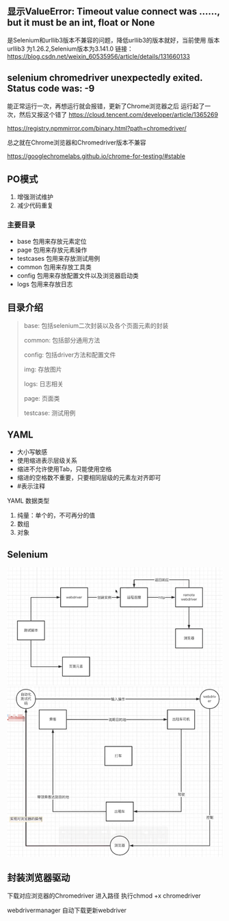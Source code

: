 ## 显示ValueError: Timeout value connect was ……, but it must be an int, float or None
是Selenium和urllib3版本不兼容的问题，降低urllib3的版本就好，当前使用 版本urllib3 为1.26.2,Selenium版本为3.141.0
链接：https://blog.csdn.net/weixin_60535956/article/details/131660133

##  selenium chromedriver unexpectedly exited. Status code was: -9
能正常运行一次，再想运行就会报错，更新了Chrome浏览器之后 运行起了一次，然后又报这个错了
https://cloud.tencent.com/developer/article/1365269

https://registry.npmmirror.com/binary.html?path=chromedriver/

总之就在Chrome浏览器和Chromedriver版本不兼容

https://googlechromelabs.github.io/chrome-for-testing/#stable


## PO模式
1. 增强测试维护
2. 减少代码重复
### 主要目录
- base 包用来存放元素定位
- page 包用来存放元素操作
- testcases 包用来存放测试用例
- common 包用来存放工具类
- config 包用来存放配置文件以及浏览器启动类
- logs 包用来存放日志

## 目录介绍
> base: 包括selenium二次封装以及各个页面元素的封装
> 
> common: 包括部分通用方法
>  
> config: 包括driver方法和配置文件
> 
> img: 存放图片
> 
> logs: 日志相关
> 
> page: 页面类
> 
> testcase: 测试用例


## YAML
- 大小写敏感
- 使用缩进表示层级关系
- 缩进不允许使用Tab，只能使用空格
- 缩进的空格数不重要，只要相同层级的元素左对齐即可
- #表示注释

YAML 数据类型
1. 纯量：单个的，不可再分的值
2. 数组
3. 对象

## Selenium
![流程图](./images/selenium1.png)
![流程图](./images/selenium2.png)

## 封装浏览器驱动  

下载对应浏览器的Chromedriver
进入路径 执行chmod +x chromedriver 

webdrivermanager 自动下载更新webdriver